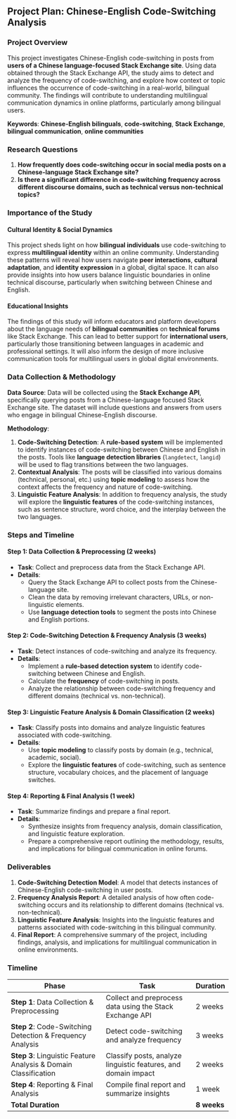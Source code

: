 ## Project Plan:  Chinese-English Code-Switching Analysis

### Project Overview

This project investigates Chinese-English code-switching in posts from **users of a Chinese language-focused Stack Exchange site**. Using data obtained through the Stack Exchange API, the study aims to detect and analyze the frequency of code-switching, and explore how context or topic influences the occurrence of code-switching in a real-world, bilingual community. The findings will contribute to understanding multilingual communication dynamics in online platforms, particularly among bilingual users.

**Keywords**: **Chinese-English bilinguals**, **code-switching**, **Stack Exchange**, **bilingual communication**, **online communities**

### Research Questions

1. **How frequently does code-switching occur in social media posts on a Chinese-language Stack Exchange site?**
2. **Is there a significant difference in code-switching frequency across different discourse domains, such as technical versus non-technical topics?**

### Importance of the Study

#### **Cultural Identity & Social Dynamics**  
This project sheds light on how **bilingual individuals** use code-switching to express **multilingual identity** within an online community. Understanding these patterns will reveal how users navigate **peer interactions**, **cultural adaptation**, and **identity expression** in a global, digital space. It can also provide insights into how users balance linguistic boundaries in online technical discourse, particularly when switching between Chinese and English.

#### **Educational Insights**  
The findings of this study will inform educators and platform developers about the language needs of **bilingual communities** on **technical forums** like Stack Exchange. This can lead to better support for **international users**, particularly those transitioning between languages in academic and professional settings. It will also inform the design of more inclusive communication tools for multilingual users in global digital environments.

### Data Collection & Methodology

**Data Source**: Data will be collected using the **Stack Exchange API**, specifically querying posts from a Chinese-language focused Stack Exchange site. The dataset will include questions and answers from users who engage in bilingual Chinese-English discourse.

**Methodology**:  
1. **Code-Switching Detection**: A **rule-based system** will be implemented to identify instances of code-switching between Chinese and English in the posts. Tools like **language detection libraries** (`langdetect`, `langid`) will be used to flag transitions between the two languages.
2. **Contextual Analysis**: The posts will be classified into various domains (technical, personal, etc.) using **topic modeling** to assess how the context affects the frequency and nature of code-switching.
3. **Linguistic Feature Analysis**: In addition to frequency analysis, the study will explore the **linguistic features** of the code-switching instances, such as sentence structure, word choice, and the interplay between the two languages.

### Steps and Timeline

#### **Step 1: Data Collection & Preprocessing (2 weeks)**  
- **Task**: Collect and preprocess data from the Stack Exchange API.
- **Details**:
  - Query the Stack Exchange API to collect posts from the Chinese-language site.
  - Clean the data by removing irrelevant characters, URLs, or non-linguistic elements.
  - Use **language detection tools** to segment the posts into Chinese and English portions.

#### **Step 2: Code-Switching Detection & Frequency Analysis (3 weeks)**  
- **Task**: Detect instances of code-switching and analyze its frequency.
- **Details**:
  - Implement a **rule-based detection system** to identify code-switching between Chinese and English.
  - Calculate the **frequency** of code-switching in posts.
  - Analyze the relationship between code-switching frequency and different domains (technical vs. non-technical).

#### **Step 3: Linguistic Feature Analysis & Domain Classification (2 weeks)**  
- **Task**: Classify posts into domains and analyze linguistic features associated with code-switching.
- **Details**:
  - Use **topic modeling** to classify posts by domain (e.g., technical, academic, social).
  - Explore the **linguistic features** of code-switching, such as sentence structure, vocabulary choices, and the placement of language switches.

#### **Step 4: Reporting & Final Analysis (1 week)**  
- **Task**: Summarize findings and prepare a final report.
- **Details**:
  - Synthesize insights from frequency analysis, domain classification, and linguistic feature exploration.
  - Prepare a comprehensive report outlining the methodology, results, and implications for bilingual communication in online forums.

### Deliverables

1. **Code-Switching Detection Model**: A model that detects instances of Chinese-English code-switching in user posts.
2. **Frequency Analysis Report**: A detailed analysis of how often code-switching occurs and its relationship to different domains (technical vs. non-technical).
3. **Linguistic Feature Analysis**: Insights into the linguistic features and patterns associated with code-switching in this bilingual community.
4. **Final Report**: A comprehensive summary of the project, including findings, analysis, and implications for multilingual communication in online environments.

### Timeline

| **Phase**                     | **Task**                                                        | **Duration**       |
|-------------------------------|-----------------------------------------------------------------|--------------------|
| **Step 1**: Data Collection & Preprocessing | Collect and preprocess data using the Stack Exchange API       | 2 weeks            |
| **Step 2**: Code-Switching Detection & Frequency Analysis | Detect code-switching and analyze frequency                    | 3 weeks            |
| **Step 3**: Linguistic Feature Analysis & Domain Classification | Classify posts, analyze linguistic features, and domain impact | 2 weeks            |
| **Step 4**: Reporting & Final Analysis | Compile final report and summarize insights                    | 1 week             |
| **Total Duration**             |                                                                 | **8 weeks**        |

